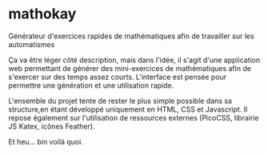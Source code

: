 # mathokay
Générateur d'exercices rapides de mathématiques afin de travailler sur les automatismes

Ça va être léger côté description, mais dans l'idée, il s'agit d'une application web permettant de générer des mini-exercices de mathématiques afin de s'exercer sur des temps assez courts. L'interface est pensée pour permettre une génération et une utilisation rapide.

L'ensemble du projet tente de rester le plus simple possible dans sa structure,en étant développé uniquement en HTML, CSS et Javascript.
Il repose également sur l'utilisation de ressources externes (PicoCSS, librairie JS Katex, icônes Feather).

Et heu... bin voilà quoi.
